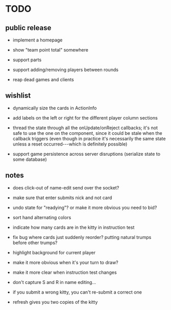 # TODO

## public release

- implement a homepage

- show "team point total" somewhere

- support parts

- support adding/removing players between rounds

- reap dead games and clients

## wishlist

- dynamically size the cards in ActionInfo

- add labels on the left or right for the different player column sections

- thread the state through all the onUpdate/onReject callbacks; it's not safe
  to use the one on the component, since it could be stale when the callback
  triggers (even though in practice it's necessarily the same state unless a
  reset occurred---which is definitely possible)

- support game persistence across server disruptions (serialize state to some
  database)

## notes

- does click-out of name-edit send over the socket?

- make sure that enter submits nick and not card

- undo state for "readying"?  or make it more obvious you need to bid?

- sort hand alternating colors

- indicate how many cards are in the kitty in instruction test

- fix bug where cards just suddenly reorder?  putting natural trumps before
  other trumps?

- highlight background for current player

- make it more obvious when it's your turn to draw?

- make it more clear when instruction test changes

- don't capture S and R in name editing...

- if you submit a wrong kitty, you can't re-submit a correct one

- refresh gives you two copies of the kitty
